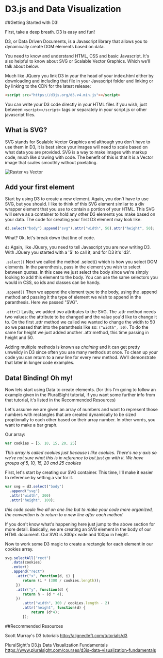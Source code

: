 # D3.js and Data Visualization

##Getting Started with D3!

First, take a deep breath. D3 is easy and fun!

D3, or Data Driven Documents, is a Javascript library that allows you to dynamically create DOM elements based on data. 

You need to know and understand HTML, CSS and basic Javascript. It's also helpful to know about SVG or Scalable Vector Graphics. Which we'll talk about below.

Much like JQuery you link D3 in your the head of your index.html either by downloading and including that file in your Javascript folder and linking or by linking to the CDN for the latest release:

```html
<script src="https://d3js.org/d3.v4.min.js"></script>
```

You can write your D3 code directly in your HTML files if you wish, just between ```<script></script>```
tags or separately in your script.js or other javascript files.  

## What is SVG?

SVG stands for Scalable Vector Graphics and although you don't have to use them in D3, it is best since your images will need to scale based on what data you are provided. SVG is a way to make images with markup code, much like drawing with code. The benefit of this is that it is a Vector image that scales smoothly without pixelating.

![Raster vs Vector](https://static1.squarespace.com/static/568f0d90841abaff89049937/t/57264b05e321405ebae4e60f/1462127435744/Raster+vs.+Vector+File+Example)

## Add your first element

Start by using D3 to create a new element. Again, you don't have to use SVG, but you should. I like to think of this SVG element similar to a div wrapper element that you use to contain a portion of your HTML. This SVG will serve as a container to hold any other D3 elements you make based on your data. The code for creating your first D3 element may look like:

```javascript
d3.select("body").append("svg").attr("width", 50).attr("height", 50);
```
What? Ok, let's break down that line of code. 

```d3``` Again, like JQuery, you need to tell Javascript you are now writing D3. With JQuery you started with a '$' to call it, and for D3 it's 'd3'.

```.select()``` Next we called the method .select() which is how you select DOM elements. In the parenthesis, pass in the element you wish to select between quotes. In this case we just select the body since we're simply looking to add this element to the body. You can use the same selectors you would in CSS, so ids and classes can be handy.

```.append()``` Then we append the element type to the body, using the .append method and passing it the type of element we wish to append in the paranthesis. Here we passed "SVG".

```.attr()``` Lastly, we added two attributes to the SVG. The .attr method needs two values: the attribute to be changed and the value you'd like to change it to. On the first .attr method we called we wanted to change the width to 50 so we passed that into the paranthesis like so: ```("width", 50)```. To do the same for height we just added another .attr method, this time passing in height and 50. 

Adding multiple methods is known as *chaining* and it can get pretty unweildy in D3 since often you use many methods at once. To clean up your code you can return to a new line for every new method. We'll demonstrate that later in longer code examples.  

## Data! Binding! Oh my!

Now lets start using Data to create elements. (for this I'm going to follow an example given in the PluralSight tutorial, if you want some further info from that tutorial, it's listed in the Recommended Resources)

Let's assume we are given an array of numbers and want to represent those numbers with rectangles that are created dynamically to be sized proptionally to each other based on their array number. In other words, you want to make a bar graph. 

Our array:
```javascript
var cookies = [5, 10, 15, 20, 25]
```
*This array is called cookies just because I like cookies. There's no y axis so we're not sure what this is in reference to but just go with it. We have groups of 5, 10, 15, 20 and 25 cookies*

First, let's start by creating our SVG container. This time, I'll make it easier to reference by setting a var for it. 

```javascript
var svg = d3.select("body")
  .append("svg")
  .attr("width", 300)
  .attr("height", 100);
```
*this code coule live all on one line but to make your code more organized, the convention is to return to a new line after each method.*

If you don't know what's happening here just jump to the above section for more detail. Basically, we are creating an SVG element in the body of our HTML document. Our SVG is 300px wide and 100px in height.

Now to work some D3 magic to create a rectangle for each element in our cookies array.

```javascript
svg.selectAll("rect")
   .data(cookies)
   .enter()
   .append("rect")
     .attr("x", function(d, i) {
        return (i * (300 / cookies.length));
     })
     .attr("y", function(d) {
        return h - (d * 4);
     })
        .attr("width", 300 / cookies.length - 2)
        .attr("height", function(d) {
            return (d*4);
        });
```





##Recommended Resources

Scott Murray's D3 tutorials
<http://alignedleft.com/tutorials/d3>

PluralSight's D3.js Data Visualization Fundamentals
<https://www.pluralsight.com/courses/d3js-data-visualization-fundamentals>

